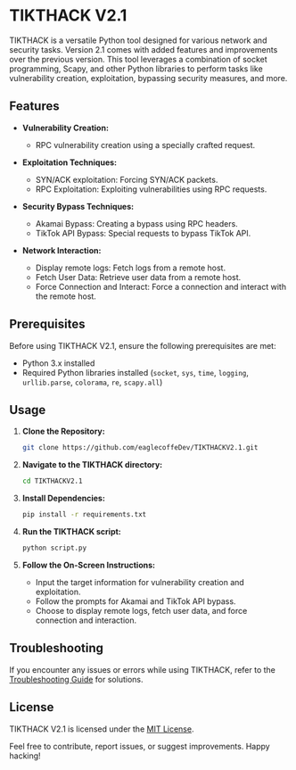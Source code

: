 # TIKTHACK V2.1

TIKTHACK is a versatile Python tool designed for various network and security tasks. Version 2.1 comes with added features and improvements over the previous version. This tool leverages a combination of socket programming, Scapy, and other Python libraries to perform tasks like vulnerability creation, exploitation, bypassing security measures, and more.

## Features

- **Vulnerability Creation:**
  - RPC vulnerability creation using a specially crafted request.

- **Exploitation Techniques:**
  - SYN/ACK exploitation: Forcing SYN/ACK packets.
  - RPC Exploitation: Exploiting vulnerabilities using RPC requests.

- **Security Bypass Techniques:**
  - Akamai Bypass: Creating a bypass using RPC headers.
  - TikTok API Bypass: Special requests to bypass TikTok API.

- **Network Interaction:**
  - Display remote logs: Fetch logs from a remote host.
  - Fetch User Data: Retrieve user data from a remote host.
  - Force Connection and Interact: Force a connection and interact with the remote host.

## Prerequisites

Before using TIKTHACK V2.1, ensure the following prerequisites are met:

- Python 3.x installed
- Required Python libraries installed (`socket`, `sys`, `time`, `logging`, `urllib.parse`, `colorama`, `re`, `scapy.all`)

## Usage

1. **Clone the Repository:**
   ```bash
   git clone https://github.com/eaglecoffeDev/TIKTHACKV2.1.git
   ```

2. **Navigate to the TIKTHACK directory:**
   ```bash
   cd TIKTHACKV2.1
   ```

3. **Install Dependencies:**
   ```bash
   pip install -r requirements.txt
   ```

4. **Run the TIKTHACK script:**
   ```bash
   python script.py
   ```

5. **Follow the On-Screen Instructions:**
   - Input the target information for vulnerability creation and exploitation.
   - Follow the prompts for Akamai and TikTok API bypass.
   - Choose to display remote logs, fetch user data, and force connection and interaction.



## Troubleshooting

If you encounter any issues or errors while using TIKTHACK, refer to the [Troubleshooting Guide](troubleshooting.md) for solutions.

## License

TIKTHACK V2.1 is licensed under the [MIT License](LICENSE).

Feel free to contribute, report issues, or suggest improvements. Happy hacking!

